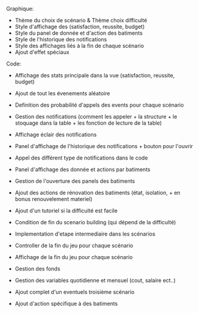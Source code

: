 

Graphique:

- Thème du choix de scénario & Thème choix difficulté
- Style d'affichage des (satisfaction, reussite, budget)
- Style du panel de donnée et d'action des batiments
- Style de l'historique des notifications
- Style des affichages liés à la fin de chaque scénario
- Ajout d'effet spéciaux




Code:

- Affichage des stats principale dans la vue (satisfaction, reussite, budget)


- Ajout de tout les évenements aléatoire
- Definition des probabilité d'appels des events pour chaque scénario


- Gestion des notifications (comment les appeler + la structure + le stoquage dans la table + les fonction de lecture de la table)
- Affichage éclair des notifications
- Panel d'affichage de l'historique des notifications + bouton pour l'ouvrir
- Appel des différent type de notifications dans le code


- Panel d'affichage des donnée et actions par batiments
- Gestion de l'ouverture des panels des batiments
- Ajout des actions de rénovation des batiments (état, isolation, + en bonus renouvelement materiel)


- Ajout d'un tutoriel si la difficulté est facile
- Condition de fin du scenario building (qui dépend de la difficulté)
- Implementation d'etape intermediaire dans les scénarios


- Controller de la fin du jeu pour chaque scénario
- Affichage de la fin du jeu pour chaque scénario


- Gestion des fonds
- Gestion des variables quotidienne et mensuel (cout, salaire ect..)


- Ajout complet d'un eventuels troisième scénario
- Ajout d'action spécifique à des batiments